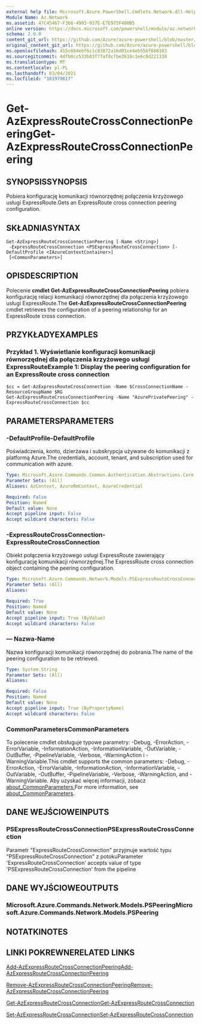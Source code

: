 ```yaml
---
external help file: Microsoft.Azure.PowerShell.Cmdlets.Network.dll-Help.xml
Module Name: Az.Network
ms.assetid: 47C45467-F368-4993-937E-E7E975F400B5
online version: https://docs.microsoft.com/powershell/module/az.network/get-azexpressroutecrossconnectionpeering
schema: 2.0.0
content_git_url: https://github.com/Azure/azure-powershell/blob/master/src/Network/Network/help/Get-AzExpressRouteCrossConnectionPeering.md
original_content_git_url: https://github.com/Azure/azure-powershell/blob/master/src/Network/Network/help/Get-AzExpressRouteCrossConnectionPeering.md
ms.openlocfilehash: 415c084ebf6c1c83872a16d01ce4eb556f688103
ms.sourcegitcommit: 4dfb0cc533b83f77afdcfbe2618c1e6c8d221330
ms.translationtype: MT
ms.contentlocale: pl-PL
ms.lasthandoff: 03/04/2021
ms.locfileid: "101979617"
---
```

# <span data-ttu-id="72a2b-101">Get-AzExpressRouteCrossConnectionPeering</span><span class="sxs-lookup"><span data-stu-id="72a2b-101">Get-AzExpressRouteCrossConnectionPeering</span></span>

## <span data-ttu-id="72a2b-102">SYNOPSIS</span><span class="sxs-lookup"><span data-stu-id="72a2b-102">SYNOPSIS</span></span>
<span data-ttu-id="72a2b-103">Pobiera konfigurację komunikacji równorzędnej połączenia krzyżowego usługi ExpressRoute.</span><span class="sxs-lookup"><span data-stu-id="72a2b-103">Gets an ExpressRoute cross connection peering configuration.</span></span>

## <span data-ttu-id="72a2b-104">SKŁADNIA</span><span class="sxs-lookup"><span data-stu-id="72a2b-104">SYNTAX</span></span>

```
Get-AzExpressRouteCrossConnectionPeering [-Name <String>]
 -ExpressRouteCrossConnection <PSExpressRouteCrossConnection> [-DefaultProfile <IAzureContextContainer>]
 [<CommonParameters>]
```

## <span data-ttu-id="72a2b-105">OPIS</span><span class="sxs-lookup"><span data-stu-id="72a2b-105">DESCRIPTION</span></span>
<span data-ttu-id="72a2b-106">Polecenie **cmdlet Get-AzExpressRouteCrossConnectionPeering** pobiera konfigurację relacji komunikacji równorzędnej dla połączenia krzyżowego usługi ExpressRoute.</span><span class="sxs-lookup"><span data-stu-id="72a2b-106">The **Get-AzExpressRouteCrossConnectionPeering** cmdlet retrieves the configuration of a peering relationship for an ExpressRoute cross connection.</span></span>

## <span data-ttu-id="72a2b-107">PRZYKŁADY</span><span class="sxs-lookup"><span data-stu-id="72a2b-107">EXAMPLES</span></span>

### <span data-ttu-id="72a2b-108">Przykład 1. Wyświetlanie konfiguracji komunikacji równorzędnej dla połączenia krzyżowego usługi ExpressRoute</span><span class="sxs-lookup"><span data-stu-id="72a2b-108">Example 1: Display the peering configuration for an ExpressRoute cross connection</span></span>
```
$cc = Get-AzExpressRouteCrossConnection -Name $CrossConnectionName -ResourceGroupName $RG
Get-AzExpressRouteCrossConnectionPeering -Name "AzurePrivatePeering" -ExpressRouteCrossConnection $cc
```

## <span data-ttu-id="72a2b-109">PARAMETERS</span><span class="sxs-lookup"><span data-stu-id="72a2b-109">PARAMETERS</span></span>

### <span data-ttu-id="72a2b-110">-DefaultProfile</span><span class="sxs-lookup"><span data-stu-id="72a2b-110">-DefaultProfile</span></span>
<span data-ttu-id="72a2b-111">Poświadczenia, konto, dzierżawa i subskrypcja używane do komunikacji z platformą Azure.</span><span class="sxs-lookup"><span data-stu-id="72a2b-111">The credentials, account, tenant, and subscription used for communication with azure.</span></span>

```yaml
Type: Microsoft.Azure.Commands.Common.Authentication.Abstractions.Core.IAzureContextContainer
Parameter Sets: (All)
Aliases: AzContext, AzureRmContext, AzureCredential

Required: False
Position: Named
Default value: None
Accept pipeline input: False
Accept wildcard characters: False
```

### <span data-ttu-id="72a2b-112">-ExpressRouteCrossConnection</span><span class="sxs-lookup"><span data-stu-id="72a2b-112">-ExpressRouteCrossConnection</span></span>
<span data-ttu-id="72a2b-113">Obiekt połączenia krzyżowego usługi ExpressRoute zawierający konfigurację komunikacji równorzędnej.</span><span class="sxs-lookup"><span data-stu-id="72a2b-113">The ExpressRoute cross connection object containing the peering configuration.</span></span>

```yaml
Type: Microsoft.Azure.Commands.Network.Models.PSExpressRouteCrossConnection
Parameter Sets: (All)
Aliases:

Required: True
Position: Named
Default value: None
Accept pipeline input: True (ByValue)
Accept wildcard characters: False
```

### <span data-ttu-id="72a2b-114">— Nazwa</span><span class="sxs-lookup"><span data-stu-id="72a2b-114">-Name</span></span>
<span data-ttu-id="72a2b-115">Nazwa konfiguracji komunikacji równorzędnej do pobrania.</span><span class="sxs-lookup"><span data-stu-id="72a2b-115">The name of the peering configuration to be retrieved.</span></span>

```yaml
Type: System.String
Parameter Sets: (All)
Aliases:

Required: False
Position: Named
Default value: None
Accept pipeline input: True (ByPropertyName)
Accept wildcard characters: False
```

### <span data-ttu-id="72a2b-116">CommonParameters</span><span class="sxs-lookup"><span data-stu-id="72a2b-116">CommonParameters</span></span>
<span data-ttu-id="72a2b-117">To polecenie cmdlet obsługuje typowe parametry: -Debug, -ErrorAction, -ErrorVariable, -InformationAction, -InformationVariable, -OutVariable, -OutBuffer, -PipelineVariable, -Verbose, -WarningAction i -WarningVariable.</span><span class="sxs-lookup"><span data-stu-id="72a2b-117">This cmdlet supports the common parameters: -Debug, -ErrorAction, -ErrorVariable, -InformationAction, -InformationVariable, -OutVariable, -OutBuffer, -PipelineVariable, -Verbose, -WarningAction, and -WarningVariable.</span></span> <span data-ttu-id="72a2b-118">Aby uzyskać więcej informacji, zobacz [about_CommonParameters.](http://go.microsoft.com/fwlink/?LinkID=113216)</span><span class="sxs-lookup"><span data-stu-id="72a2b-118">For more information, see [about_CommonParameters](http://go.microsoft.com/fwlink/?LinkID=113216).</span></span>

## <span data-ttu-id="72a2b-119">DANE WEJŚCIOWE</span><span class="sxs-lookup"><span data-stu-id="72a2b-119">INPUTS</span></span>

### <span data-ttu-id="72a2b-120">PSExpressRouteCrossConnection</span><span class="sxs-lookup"><span data-stu-id="72a2b-120">PSExpressRouteCrossConnection</span></span>
<span data-ttu-id="72a2b-121">Parametr "ExpressRouteCrossConnection" przyjmuje wartość typu "PSExpressRouteCrossConnection" z potoku</span><span class="sxs-lookup"><span data-stu-id="72a2b-121">Parameter 'ExpressRouteCrossConnection' accepts value of type 'PSExpressRouteCrossConnection' from the pipeline</span></span>

## <span data-ttu-id="72a2b-122">DANE WYJŚCIOWE</span><span class="sxs-lookup"><span data-stu-id="72a2b-122">OUTPUTS</span></span>

### <span data-ttu-id="72a2b-123">Microsoft.Azure.Commands.Network.Models.PSPeering</span><span class="sxs-lookup"><span data-stu-id="72a2b-123">Microsoft.Azure.Commands.Network.Models.PSPeering</span></span>

## <span data-ttu-id="72a2b-124">NOTATKI</span><span class="sxs-lookup"><span data-stu-id="72a2b-124">NOTES</span></span>

## <span data-ttu-id="72a2b-125">LINKI POKREWNE</span><span class="sxs-lookup"><span data-stu-id="72a2b-125">RELATED LINKS</span></span>

[<span data-ttu-id="72a2b-126">Add-AzExpressRouteCrossConnectionPeering</span><span class="sxs-lookup"><span data-stu-id="72a2b-126">Add-AzExpressRouteCrossConnectionPeering</span></span>](Add-AzExpressRouteCrossConnectionPeering.md)

[<span data-ttu-id="72a2b-127">Remove-AzExpressRouteCrossConnectionPeering</span><span class="sxs-lookup"><span data-stu-id="72a2b-127">Remove-AzExpressRouteCrossConnectionPeering</span></span>](Remove-AzExpressRouteCrossConnectionPeering.md)

[<span data-ttu-id="72a2b-128">Get-AzExpressRouteCrossConnection</span><span class="sxs-lookup"><span data-stu-id="72a2b-128">Get-AzExpressRouteCrossConnection</span></span>](Get-AzExpressRouteCrossConnection.md)

[<span data-ttu-id="72a2b-129">Set-AzExpressRouteCrossConnection</span><span class="sxs-lookup"><span data-stu-id="72a2b-129">Set-AzExpressRouteCrossConnection</span></span>](Set-AzExpressRouteCrossConnection.md)
